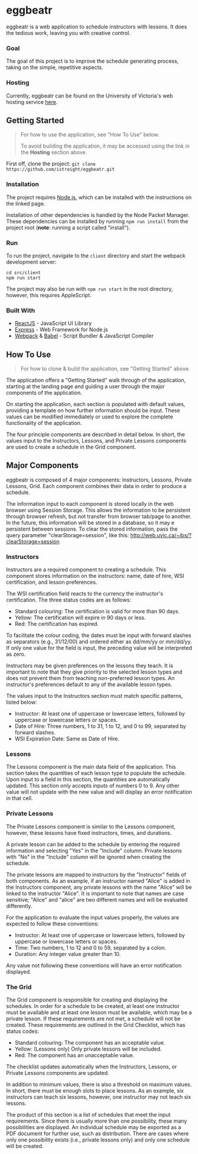 # eggbeatr

eggbeatr is a web application to schedule instructors with  lessons. It does the tedious work, leaving you with creative control.


### Goal

The goal of this project is to improve the schedule generating process, taking on the simple, repetitive aspects.


### Hosting

Currently, eggbeatr can be found on the University of Victoria's web hosting service [here](http://web.uvic.ca/~ibs/).


## Getting Started

> For how to use the application, see "How To Use" below.
>
> To avoid building the application, it may be accessed using the link in the **Hosting** section above.

First off, clone the project:
`git clone https://github.com/istreight/eggbeatr.git`

### Installation

The project requires [Node.js](https://nodejs.org/en/), which can be installed with the instructions on the linked page.

Installation of other dependencies is handled by the Node Packet Manager. These dependencies can be installed by running `npm run install` from the project root (**note**: running a script called "install").

### Run

To run the project, navigate to the `client` directory and start the webpack development server:
```
cd src/client
npm run start
```
The project may also be run with `npm run start` in the root directory, however, this requires AppleScript.

### Built With

* [ReactJS](https://reactjs.org) - JavaScript UI Library
* [Express](http://expressjs.com) - Web Framework for Node.js
* [Webpack](https://webpack.js.org) & [Babel](https://babeljs.io) - Script Bundler & JavaScript Compiler


## How To Use

> For how to clone & build the application, see "Getting Started" above.

The application offers a "Getting Started" walk through of the application, starting at the landing page and guiding a user through the major components of the application.

On starting the application, each section is populated with default values, providing a template on how further information should be input. These values can be modified immediately or used to explore the complete functionality of the application.

The four principle components are described in detail below. In short, the values input to the Instructors, Lessons, and Private Lessons components are used to create a schedule in the Grid component.


## Major Components

eggbeatr is composed of 4 major components: Instructors, Lessons, Private Lessons, Grid. Each component combines their data in order to produce a schedule.

The information input to each component is stored locally in the web browser using Session Storage. This allows the information to be persistent through browser refresh, but not transfer from browser tab/page to another. In the future, this information will be stored in a database, so it may e persistent between sessions. To clear the stored information, pass the query parameter "clearStorage=session", like this:
http://web.uvic.ca/~ibs/?clearStorage=session

### Instructors

Instructors are a required component to creating a schedule. This component stores information on the instructors: name, date of hire, WSI certification, and lesson preferences.

The WSI certification field reacts to the currency the instructor's certification. The three status codes are as follows:

* Standard colouring: The certification is valid for more than 90 days.
* Yellow: The certification will expire in 90 days or less.
* Red: The certification has expired.

To facilitate the colour coding, the dates must be input with forward slashes as separators (e.g., 31/12/00) and ordered either as dd/mm/yy or mm/dd/yy. If only one value for the field is input, the preceding value will be interpreted as zero.

Instructors may be given preferences on the lessons they teach. It is important to note that they give priority to the selected lesson types and does not prevent them from teaching non-preferred lesson types. An instructor's preferences default to any of the available lesson types.

The values input to the Instructors section must match specific patterns, listed below:

* Instructor: At least one of uppercase or lowercase letters, followed by uppercase or lowercase letters or spaces.
* Date of Hire: Three numbers, 1 to 31, 1 to 12, and 0 to 99, separated by forward slashes.
* WSI Expiration Date: Same as Date of Hire.


### Lessons

The Lessons component is the main data field of the application. This section takes the quantities of each lesson type to populate the schedule. Upon input to a field in this section, the quantities are automatically updated. This section only accepts inputs of numbers 0 to 9. Any other value will not update with the new value and will display an error notification in that cell.


### Private Lessons

The Private Lessons component is similar to the Lessons component, however, these lessons have fixed instructors, times, and durations.

A private lesson can be added to the schedule by entering the required information and selecting "Yes" in the "Include" column. Private lessons with "No" in the "Include" column will be ignored when creating the schedule.

The private lessons are mapped to instructors by the "Instructor" fields of both components. As an example, if an instructor named "Alice" is added in the Instructors component, any private lessons with the name "Alice" will be linked to the instructor "Alice". It is important to note that names are case sensitive; "Alice" and "alice" are two different names and will be evaluated differently.

For the application to evaluate the input values properly, the values are expected to follow these conventions:

* Instructor: At least one of uppercase or lowercase letters, followed by uppercase or lowercase letters or spaces.
* Time: Two numbers, 1 to 12 and 0 to 59, separated by a colon.
* Duration: Any integer value greater than 10.

Any value not following these conventions will have an error notification displayed.


### The Grid

The Grid component is responsible for creating and displaying the schedules. In order for a schedule to be created, at least one instructor must be available and at least one lesson must be available, which may be a private lesson. If these requirements are not met, a schedule will not be created. These requirements are outlined in the Grid Checklist, which has status codes:

* Standard colouring: The component has an acceptable value.
* Yellow: (Lessons only) Only private lessons will be included.
* Red: The component has an unacceptable value.

The checklist updates automatically when the Instructors, Lessons, or Private Lessons components are updated.

In addition to minimum values, there is also a threshold on maximum values. In short, there must be enough slots to place lessons. As an example, six instructors can teach six lessons, however, one instructor may not teach six lessons.

The product of this section is a list of schedules that meet the input requirements. Since there is usually more than one possibility, these many possibilities are displayed. An individual schedule may be exported as a PDF document for further use, such as distribution. There are cases where only one possibility exists (i.e., private lessons only) and only one schedule will be created.
